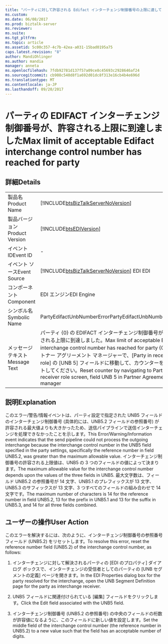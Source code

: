 ```yaml
---
title: "パーティに対して許容される Edifact インターチェンジ制御番号の上限に達して |Microsoft ドキュメント"
ms.custom: 
ms.date: 06/08/2017
ms.prod: biztalk-server
ms.reviewer: 
ms.suite: 
ms.tgt_pltfrm: 
ms.topic: article
ms.assetid: 5c00c357-4c7b-42ea-a031-15bad0195a75
caps.latest.revision: "8"
author: MandiOhlinger
ms.author: mandia
manager: anneta
ms.openlocfilehash: 7fdb92781d137f57a09ce8c45693c2928646af24
ms.sourcegitcommit: cb908c540d8f1a692d01dc8f313e16cb4b4e696d
ms.translationtype: MT
ms.contentlocale: ja-JP
ms.lasthandoff: 09/20/2017
---
```

# <a name="max-limit-of-acceptable-edifact-interchange-control-number-has-reached-for-party"></a><span data-ttu-id="f93d3-102">パーティの EDIFACT インターチェンジ制御番号が、許容される上限に到達しました</span><span class="sxs-lookup"><span data-stu-id="f93d3-102">Max limit of acceptable Edifact interchange control number has reached for party</span></span>
## <a name="details"></a><span data-ttu-id="f93d3-103">詳細</span><span class="sxs-lookup"><span data-stu-id="f93d3-103">Details</span></span>  
  
|||  
|-|-|  
|<span data-ttu-id="f93d3-104">製品名</span><span class="sxs-lookup"><span data-stu-id="f93d3-104">Product Name</span></span>|[!INCLUDE[btsBizTalkServerNoVersion](../includes/btsbiztalkservernoversion-md.md)]|  
|<span data-ttu-id="f93d3-105">製品バージョン</span><span class="sxs-lookup"><span data-stu-id="f93d3-105">Product Version</span></span>|[!INCLUDE[btsEDIVersion](../includes/btsediversion-md.md)]|  
|<span data-ttu-id="f93d3-106">イベント ID</span><span class="sxs-lookup"><span data-stu-id="f93d3-106">Event ID</span></span>|-|  
|<span data-ttu-id="f93d3-107">イベント ソース</span><span class="sxs-lookup"><span data-stu-id="f93d3-107">Event Source</span></span>|[!INCLUDE[btsBizTalkServerNoVersion](../includes/btsbiztalkservernoversion-md.md)]<span data-ttu-id="f93d3-108"> EDI</span><span class="sxs-lookup"><span data-stu-id="f93d3-108"> EDI</span></span>|  
|<span data-ttu-id="f93d3-109">コンポーネント</span><span class="sxs-lookup"><span data-stu-id="f93d3-109">Component</span></span>|<span data-ttu-id="f93d3-110">EDI エンジン</span><span class="sxs-lookup"><span data-stu-id="f93d3-110">EDI Engine</span></span>|  
|<span data-ttu-id="f93d3-111">シンボル名</span><span class="sxs-lookup"><span data-stu-id="f93d3-111">Symbolic Name</span></span>|<span data-ttu-id="f93d3-112">PartyEdifactUnbNumberError</span><span class="sxs-lookup"><span data-stu-id="f93d3-112">PartyEdifactUnbNumberError</span></span>|  
|<span data-ttu-id="f93d3-113">メッセージ テキスト</span><span class="sxs-lookup"><span data-stu-id="f93d3-113">Message Text</span></span>|<span data-ttu-id="f93d3-114">パーティ {0} の EDIFACT インターチェンジ制御番号が、許容される上限に到達しました。</span><span class="sxs-lookup"><span data-stu-id="f93d3-114">Max limit of acceptable Edifact interchange control number has reached for party {0}.</span></span> <span data-ttu-id="f93d3-115">パートナー アグリーメント マネージャーで、[Party in receiver role] の [UNB 5] フィールドに移動して、カウンターをリセットしてください。</span><span class="sxs-lookup"><span data-stu-id="f93d3-115">Reset counter by navigating to Party in receiver role screen, field UNB 5 in Partner Agreement manager</span></span>|  
  
## <a name="explanation"></a><span data-ttu-id="f93d3-116">説明</span><span class="sxs-lookup"><span data-stu-id="f93d3-116">Explanation</span></span>  
 <span data-ttu-id="f93d3-117">このエラー/警告/情報イベントは、パーティ設定で指定された UNB5 フィールドのインターチェンジ制御番号 (具体的には、UNB5.2 フィールドの参照番号) が許容される最大値よりも大きかったため、送信パイプラインで送信インターチェンジを処理できなかったことを示します。</span><span class="sxs-lookup"><span data-stu-id="f93d3-117">This Error/Warning/Information event indicates that the send pipeline could not process the outgoing interchange because the interchange control number in the UNB5 field specified in the party settings, specifically the reference number in field UNB5.2, was greater than the maximum allowable value.</span></span> <span data-ttu-id="f93d3-118">インターチェンジ制御番号の許容される上限値は、UNB5 の 3 つのフィールドの値によって決まります。</span><span class="sxs-lookup"><span data-stu-id="f93d3-118">The maximum allowable value for the interchange control number depends upon the values of the three fields in UNB5.</span></span> <span data-ttu-id="f93d3-119">最大文字数は、フィールド UNB5.2 の参照番号が 14 文字、UNB5.1 のプレフィックスが 13 文字、UNB5.3 のサフィックスが 13 文字、3 つすべてのフィールドの組み合わせで 14 文字です。</span><span class="sxs-lookup"><span data-stu-id="f93d3-119">The maximum number of characters is 14 for the reference number in field UNB5.2, 13 for the prefix in UNB5.1 and 13 for the suffix in UNB5.3, and 14 for all three fields combined.</span></span>  
  
## <a name="user-action"></a><span data-ttu-id="f93d3-120">ユーザーの操作</span><span class="sxs-lookup"><span data-stu-id="f93d3-120">User Action</span></span>  
 <span data-ttu-id="f93d3-121">このエラーを解決するには、次のように、インターチェンジ制御番号の参照番号フィールド (UNB5.2) をリセットします。</span><span class="sxs-lookup"><span data-stu-id="f93d3-121">To resolve this error, reset the reference number field (UNB5.2) of the interchange control number, as follows:</span></span>  
  
1.  <span data-ttu-id="f93d3-122">インターチェンジに対して解決されるパーティの [EDI のプロパティ] ダイアログ ボックスで、インターチェンジの受信者としてのパーティの [UNB セグメントの定義] ページを開きます。</span><span class="sxs-lookup"><span data-stu-id="f93d3-122">In the EDI Properties dialog box for the party resolved for the interchange, open the UNB Segment Definition page for the party as interchange receiver.</span></span>  
  
2.  <span data-ttu-id="f93d3-123">UNB5 フィールドに関連付けられている [編集] フィールドをクリックします。</span><span class="sxs-lookup"><span data-stu-id="f93d3-123">Click the Edit field associated with the UNB5 field.</span></span>  
  
3.  <span data-ttu-id="f93d3-124">インターチェンジ制御番号 (UNB5.2 の参照番号) の中央のフィールドの桁数が許容値になるように、このフィールドに新しい値を設定します。</span><span class="sxs-lookup"><span data-stu-id="f93d3-124">Set the middle field of the interchange control number (the reference number in UNB5.2) to a new value such that the field has an acceptable number of digits.</span></span>